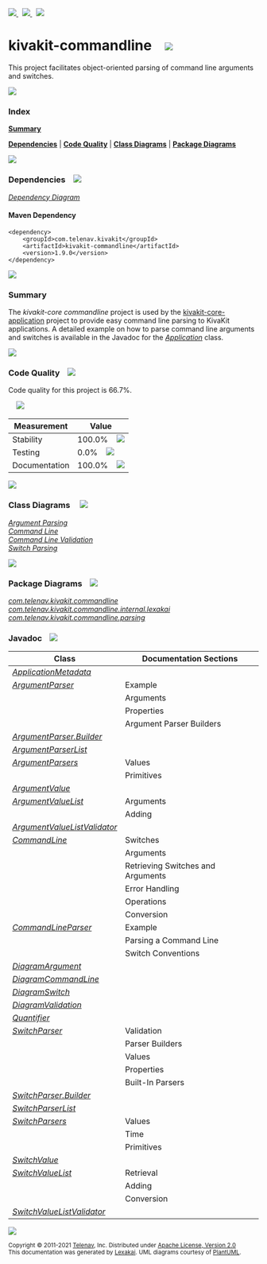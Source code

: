 [//]: # (start-user-text)

<a href="https://www.kivakit.org">
<img src="https://telenav.github.io/telenav-assets/images/icons/web-32.png" srcset="https://telenav.github.io/telenav-assets/images/icons/web-32-2x.png 2x"/>
</a>
&nbsp;
<a href="https://twitter.com/openkivakit">
<img src="https://telenav.github.io/telenav-assets/images/logos/twitter/twitter-32.png" srcset="https://telenav.github.io/telenav-assets/images/logos/twitter/twitter-32-2x.png 2x"/>
</a>
&nbsp;
<a href="https://kivakit.zulipchat.com">
<img src="https://telenav.github.io/telenav-assets/images/logos/zulip/zulip-32.png" srcset="https://telenav.github.io/telenav-assets/images/logos/zulip/zulip-32-2x.png 2x"/>
</a>

[//]: # (end-user-text)

# kivakit-commandline &nbsp;&nbsp; <img src="https://telenav.github.io/telenav-assets/images/icons/command-line-48.png" srcset="https://telenav.github.io/telenav-assets/images/icons/command-line-48-2x.png 2x"/>

This project facilitates object-oriented parsing of command line arguments and switches.

<img src="https://telenav.github.io/telenav-assets/images/separators/horizontal-line-512.png" srcset="https://telenav.github.io/telenav-assets/images/separators/horizontal-line-512-2x.png 2x"/>

### Index

[**Summary**](#summary)  

[**Dependencies**](#dependencies) | [**Code Quality**](#code-quality) | [**Class Diagrams**](#class-diagrams) | [**Package Diagrams**](#package-diagrams)

<img src="https://telenav.github.io/telenav-assets/images/separators/horizontal-line-512.png" srcset="https://telenav.github.io/telenav-assets/images/separators/horizontal-line-512-2x.png 2x"/>

### Dependencies <a name="dependencies"></a> &nbsp;&nbsp; <img src="https://telenav.github.io/telenav-assets/images/icons/dependencies-32.png" srcset="https://telenav.github.io/telenav-assets/images/icons/dependencies-32-2x.png 2x"/>

[*Dependency Diagram*](https://www.kivakit.org/1.9.0/lexakai/kivakit/kivakit-commandline/documentation/diagrams/dependencies.svg)

#### Maven Dependency

    <dependency>
        <groupId>com.telenav.kivakit</groupId>
        <artifactId>kivakit-commandline</artifactId>
        <version>1.9.0</version>
    </dependency>

<img src="https://telenav.github.io/telenav-assets/images/separators/horizontal-line-128.png" srcset="https://telenav.github.io/telenav-assets/images/separators/horizontal-line-128-2x.png 2x"/>

[//]: # (start-user-text)

### Summary <a name = "summary"></a>

The *kivakit-core commandline* project is used by the [kivakit-core-application](../application/README.md) project to provide easy
command line parsing to KivaKit applications. A detailed example on how to parse command line
arguments and switches is available in the Javadoc for the [*Application*](https://telenav.github.io/kivakit/javadoc/kivakit.core.application/com/telenav/kivakit/core/application/Application.html) class.

[//]: # (end-user-text)

<img src="https://telenav.github.io/telenav-assets/images/separators/horizontal-line-128.png" srcset="https://telenav.github.io/telenav-assets/images/separators/horizontal-line-128-2x.png 2x"/>

### Code Quality <a name="code-quality"></a> &nbsp;&nbsp; <img src="https://telenav.github.io/telenav-assets/images/icons/ruler-32.png" srcset="https://telenav.github.io/telenav-assets/images/icons/ruler-32-2x.png 2x"/>

Code quality for this project is 66.7%.  
  
&nbsp; &nbsp; <img src="https://telenav.github.io/telenav-assets/images/meters/meter-70-96.png" srcset="https://telenav.github.io/telenav-assets/images/meters/meter-70-96-2x.png 2x"/>

| Measurement   | Value                    |
|---------------|--------------------------|
| Stability     | 100.0%&nbsp; &nbsp; <img src="https://telenav.github.io/telenav-assets/images/meters/meter-100-96.png" srcset="https://telenav.github.io/telenav-assets/images/meters/meter-100-96-2x.png 2x"/>     |
| Testing       | 0.0%&nbsp; &nbsp; <img src="https://telenav.github.io/telenav-assets/images/meters/meter-0-96.png" srcset="https://telenav.github.io/telenav-assets/images/meters/meter-0-96-2x.png 2x"/>       |
| Documentation | 100.0%&nbsp; &nbsp; <img src="https://telenav.github.io/telenav-assets/images/meters/meter-100-96.png" srcset="https://telenav.github.io/telenav-assets/images/meters/meter-100-96-2x.png 2x"/> |

<img src="https://telenav.github.io/telenav-assets/images/separators/horizontal-line-128.png" srcset="https://telenav.github.io/telenav-assets/images/separators/horizontal-line-128-2x.png 2x"/>

### Class Diagrams <a name="class-diagrams"></a> &nbsp; &nbsp; <img src="https://telenav.github.io/telenav-assets/images/icons/diagram-40.png" srcset="https://telenav.github.io/telenav-assets/images/icons/diagram-40-2x.png 2x"/>

[*Argument Parsing*](https://www.kivakit.org/1.9.0/lexakai/kivakit/kivakit-commandline/documentation/diagrams/diagram-argument.svg)  
[*Command Line*](https://www.kivakit.org/1.9.0/lexakai/kivakit/kivakit-commandline/documentation/diagrams/diagram-command-line.svg)  
[*Command Line Validation*](https://www.kivakit.org/1.9.0/lexakai/kivakit/kivakit-commandline/documentation/diagrams/diagram-validation.svg)  
[*Switch Parsing*](https://www.kivakit.org/1.9.0/lexakai/kivakit/kivakit-commandline/documentation/diagrams/diagram-switch.svg)

<img src="https://telenav.github.io/telenav-assets/images/separators/horizontal-line-128.png" srcset="https://telenav.github.io/telenav-assets/images/separators/horizontal-line-128-2x.png 2x"/>

### Package Diagrams <a name="package-diagrams"></a> &nbsp;&nbsp; <img src="https://telenav.github.io/telenav-assets/images/icons/box-24.png" srcset="https://telenav.github.io/telenav-assets/images/icons/box-24-2x.png 2x"/>

[*com.telenav.kivakit.commandline*](https://www.kivakit.org/1.9.0/lexakai/kivakit/kivakit-commandline/documentation/diagrams/com.telenav.kivakit.commandline.svg)  
[*com.telenav.kivakit.commandline.internal.lexakai*](https://www.kivakit.org/1.9.0/lexakai/kivakit/kivakit-commandline/documentation/diagrams/com.telenav.kivakit.commandline.internal.lexakai.svg)  
[*com.telenav.kivakit.commandline.parsing*](https://www.kivakit.org/1.9.0/lexakai/kivakit/kivakit-commandline/documentation/diagrams/com.telenav.kivakit.commandline.parsing.svg)

### Javadoc <a name="code-quality"></a> &nbsp;&nbsp; <img src="https://telenav.github.io/telenav-assets/images/icons/books-24.png" srcset="https://telenav.github.io/telenav-assets/images/icons/books-24-2x.png 2x"/>

| Class | Documentation Sections  |
|-------|-------------------------|
| [*ApplicationMetadata*](https://www.kivakit.org/1.9.0/javadoc/kivakit/kivakit-commandline/com/telenav/kivakit/commandline/ApplicationMetadata.html) |  |  
| [*ArgumentParser*](https://www.kivakit.org/1.9.0/javadoc/kivakit/kivakit-commandline/com/telenav/kivakit/commandline/ArgumentParser.html) | Example |  
| | Arguments |  
| | Properties |  
| | Argument Parser Builders |  
| [*ArgumentParser.Builder*](https://www.kivakit.org/1.9.0/javadoc/kivakit/kivakit-commandline/com/telenav/kivakit/commandline/ArgumentParser.Builder.html) |  |  
| [*ArgumentParserList*](https://www.kivakit.org/1.9.0/javadoc/kivakit/kivakit-commandline/com/telenav/kivakit/commandline/parsing/ArgumentParserList.html) |  |  
| [*ArgumentParsers*](https://www.kivakit.org/1.9.0/javadoc/kivakit/kivakit-commandline/com/telenav/kivakit/commandline/ArgumentParsers.html) | Values |  
| | Primitives |  
| [*ArgumentValue*](https://www.kivakit.org/1.9.0/javadoc/kivakit/kivakit-commandline/com/telenav/kivakit/commandline/ArgumentValue.html) |  |  
| [*ArgumentValueList*](https://www.kivakit.org/1.9.0/javadoc/kivakit/kivakit-commandline/com/telenav/kivakit/commandline/ArgumentValueList.html) | Arguments |  
| | Adding |  
| [*ArgumentValueListValidator*](https://www.kivakit.org/1.9.0/javadoc/kivakit/kivakit-commandline/com/telenav/kivakit/commandline/parsing/ArgumentValueListValidator.html) |  |  
| [*CommandLine*](https://www.kivakit.org/1.9.0/javadoc/kivakit/kivakit-commandline/com/telenav/kivakit/commandline/CommandLine.html) | Switches |  
| | Arguments |  
| | Retrieving Switches and Arguments |  
| | Error Handling |  
| | Operations |  
| | Conversion |  
| [*CommandLineParser*](https://www.kivakit.org/1.9.0/javadoc/kivakit/kivakit-commandline/com/telenav/kivakit/commandline/CommandLineParser.html) | Example |  
| | Parsing a Command Line |  
| | Switch Conventions |  
| [*DiagramArgument*](https://www.kivakit.org/1.9.0/javadoc/kivakit/kivakit-commandline/com/telenav/kivakit/commandline/internal/lexakai/DiagramArgument.html) |  |  
| [*DiagramCommandLine*](https://www.kivakit.org/1.9.0/javadoc/kivakit/kivakit-commandline/com/telenav/kivakit/commandline/internal/lexakai/DiagramCommandLine.html) |  |  
| [*DiagramSwitch*](https://www.kivakit.org/1.9.0/javadoc/kivakit/kivakit-commandline/com/telenav/kivakit/commandline/internal/lexakai/DiagramSwitch.html) |  |  
| [*DiagramValidation*](https://www.kivakit.org/1.9.0/javadoc/kivakit/kivakit-commandline/com/telenav/kivakit/commandline/internal/lexakai/DiagramValidation.html) |  |  
| [*Quantifier*](https://www.kivakit.org/1.9.0/javadoc/kivakit/kivakit-commandline/com/telenav/kivakit/commandline/Quantifier.html) |  |  
| [*SwitchParser*](https://www.kivakit.org/1.9.0/javadoc/kivakit/kivakit-commandline/com/telenav/kivakit/commandline/SwitchParser.html) | Validation |  
| | Parser Builders |  
| | Values |  
| | Properties |  
| | Built-In Parsers |  
| [*SwitchParser.Builder*](https://www.kivakit.org/1.9.0/javadoc/kivakit/kivakit-commandline/com/telenav/kivakit/commandline/SwitchParser.Builder.html) |  |  
| [*SwitchParserList*](https://www.kivakit.org/1.9.0/javadoc/kivakit/kivakit-commandline/com/telenav/kivakit/commandline/parsing/SwitchParserList.html) |  |  
| [*SwitchParsers*](https://www.kivakit.org/1.9.0/javadoc/kivakit/kivakit-commandline/com/telenav/kivakit/commandline/SwitchParsers.html) | Values |  
| | Time |  
| | Primitives |  
| [*SwitchValue*](https://www.kivakit.org/1.9.0/javadoc/kivakit/kivakit-commandline/com/telenav/kivakit/commandline/SwitchValue.html) |  |  
| [*SwitchValueList*](https://www.kivakit.org/1.9.0/javadoc/kivakit/kivakit-commandline/com/telenav/kivakit/commandline/SwitchValueList.html) | Retrieval |  
| | Adding |  
| | Conversion |  
| [*SwitchValueListValidator*](https://www.kivakit.org/1.9.0/javadoc/kivakit/kivakit-commandline/com/telenav/kivakit/commandline/parsing/SwitchValueListValidator.html) |  |  

[//]: # (start-user-text)



[//]: # (end-user-text)

<img src="https://telenav.github.io/telenav-assets/images/separators/horizontal-line-512.png" srcset="https://telenav.github.io/telenav-assets/images/separators/horizontal-line-512-2x.png 2x"/>

<sub>Copyright &#169; 2011-2021 [Telenav](https://telenav.com), Inc. Distributed under [Apache License, Version 2.0](LICENSE)</sub>  
<sub>This documentation was generated by [Lexakai](https://lexakai.org). UML diagrams courtesy of [PlantUML](https://plantuml.com).</sub>

